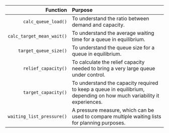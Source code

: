   |                  Function | Purpose                                                                                                               |
  |------------------:|:---------------------------------------------------|
  |            `calc_queue_load()` | To understand the ratio between demand and capacity.                                                                  |
  |          `calc_target_mean_wait()` | To understand the average waiting time for a queue in equilibrium.                                                    |
  |     `target_queue_size()` | To understand the queue size for a queue in equilibrium.                                                              |
  |       `relief_capacity()` | To calculate the relief capacity needed to bring a very large queue under control.                                    |
  |       `target_capacity()` | To understand the capacity required to keep a queue in equilibrium, depending on how much variability it experiences. |
  | `waiting_list_pressure()` | A pressure measure, which can be used to compare multiple waiting lists for planning purposes.                        |
